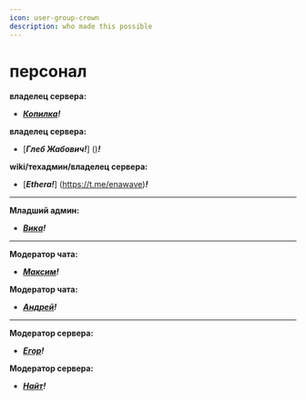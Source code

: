 ```yaml
---
icon: user-group-crown
description: who made this possible
---
```


# персонал

**владелец сервера:**

* [_**Копилка**_](https://t.me/lonoloi)_**!**_

**владелец сервера:**

* [_**Глеб Жабович!**_] ()_**!**_

**wiki/техадмин/владелец сервера:**

* [_**Ethera!**_] (https://t.me/enawave)_**!**_

***

**Младший админ:**

* [_**Вика**_](https://t.me/Sleeping_dumpling)_**!**_

***

**Модератор чата:**

* [_**Максим**_](https://t.me/levvvko)_**!**_

**Модератор чата:**

* [_**Андрей**_](https://t.me/GKAndrey)_**!**_

***

**Модератор сервера:**

* [_**Егор**_](https://t.me/theusagy)_**!**_

**Модератор сервера:**

* [_**Найт**_](https://t.me/NeeroNeko)_**!**_
